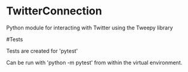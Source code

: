 # TwitterConnection
Python module for interacting with Twitter using the Tweepy library

#Tests

Tests are created for 'pytest'

Can be run with 'python -m pytest' from within the virtual environment.
